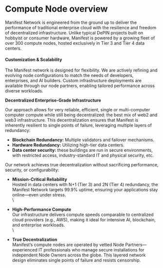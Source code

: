 # Compute Node overview

Manifest Network is engineered from the ground up to deliver the performance of traditional enterprise cloud with the resilience and freedom of decentralized infrastructure. Unlike typical DePIN projects built on hobbyist or consumer hardware, Manifest is powered by a growing fleet of over 300 compute nodes, hosted exclusively in Tier 3 and Tier 4 data centers.

#### Customization & Scalability <a href="#docs-internal-guid-43864208-7fff-ba2e-6420-25f3dc0178ed" id="docs-internal-guid-43864208-7fff-ba2e-6420-25f3dc0178ed"></a>

The Manifest network is designed for flexibility. We are actively refining and evolving node configurations to match the needs of developers, enterprises, and AI builders. Custom infrastructure deployments are available through our node partners, enabling tailored performance across diverse workloads.

**Decentralized Enterprise-Grade Infrastructure**

Our approach allows for very reliable, efficient, single or multi-computer computer compute while still being decentralized: the best mix of web2 and web3 infrastructure. This decentralization ensures that Manifest is inherently resilient to single points of failure, leveraging multiple layers of redundancy:

* **Blockchain Redundancy:** Multiple validators and failover mechanisms.
* **Hardware Redundancy:** Utilizing high-tier data centers.
* **Data center security:** these buildings are run in secure environments, with restricted access, industry-standard IT and physical security, etc.

Our network achieves true decentralization without sacrificing performance, security, or configurability:

* **Mission-Critical Reliability**\
  Hosted in data centers with N+1 (Tier 3) and 2N (Tier 4) redundancy, the Manifest Network targets 99.9% uptime, ensuring your applications stay online—even under stress.\
  \

* **High-Performance Compute**\
  Our infrastructure delivers compute speeds comparable to centralized cloud providers (e.g., AWS), making it ideal for intensive AI, blockchain, and enterprise workloads.\
  \

* **True Decentralization**\
  Manifest’s compute nodes are operated by vetted Node Partners—experienced IT professionals who manage secure installations for independent Node Owners across the globe. This layered network design eliminates single points of failure and resists censorship.
